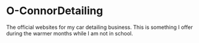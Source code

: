 # O-ConnorDetailing
The official websites for my car detailing business. This is something I offer during the warmer months while I am not in school.

